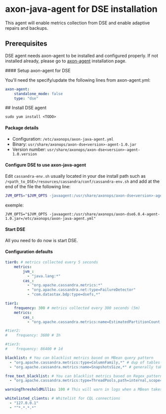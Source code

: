 # axon-java-agent for DSE installation

This agent will enable metrics collection from DSE and enable adaptive repairs and backups.

## Prerequisites

DSE agent needs axon-agent to be installed and configured properly. If not installed already, please go to [axon-agent](../agent/centos) installation 
page.

#### Setup axon-agent for DSE

You'll need the specify/update the following lines from axon-agent.yml:

``` yaml
axon-agent:
    standalone_mode: false
    type: "dse"
```

## Install DSE agent


``` -
sudo yum install <TODO>
```

#### Package details

* Configuration: `/etc/axonops/axon-java-agent.yml`
* Binary: `usr/share/axonops/axon-dse<version>-agent-1.0.jar`
* Version number: `usr/share/axonops/axon-dse<version>-agent-1.0.version`

#### Configure DSE to use axon-java-agent

Edit `cassandra-env.sh` usually located in your dse install path such as `/<path_to_DSE>/resources/cassandra/conf/cassandra-env.sh` and add at the end of the file the following line:

``` bash 
JVM_OPTS="$JVM_OPTS -javaagent:/usr/share/axonops/axon-dse<version>-agent-1.0.jar=/etc/axonops/axon-java-agent.yml"
```

exemple:
``` -
JVM_OPTS="$JVM_OPTS -javaagent:/usr/share/axonops/axon-dse6.0.4-agent-1.0.jar=/etc/axonops/axon-java-agent.yml"
```


#### Start DSE

All you need to do now is start DSE.


#### Configuration defaults

``` yaml
tier0: # metrics collected every 5 seconds
    metrics:
        jvm_:
          - "java.lang:*"
        cas_:
          - "org.apache.cassandra.metrics:*"
          - "org.apache.cassandra.net:type=FailureDetector"
          - "com.datastax.bdp:type=dsefs,*"

tier1:
    frequency: 300 # metrics collected every 300 seconds (5m)
    metrics:
        cas_:
          - "org.apache.cassandra.metrics:name=EstimatedPartitionCount,*"

#tier2:
#    frequency: 3600 # 1h

#tier3:
#    frequency: 86400 # 1d

blacklist: # You can blacklist metrics based on MBean query pattern
  - "org.apache.cassandra.metrics:type=ColumnFamily,*" # dup of tables
  - "org.apache.cassandra.metrics:name=SnapshotsSize,*" # generally takes time

free_text_blacklist: # You can blacklist metrics based on Regex pattern
  - "org.apache.cassandra.metrics:type=ThreadPools,path=internal,scope=Repair#.*"

warningThresholdMillis: 100 # This will warn in logs when a MBean takes longer than the specified value.

whitelisted_clients: # Whitelist for CQL connections
  - "127.0.0.1"
  - "^*.*.*.*"
```
